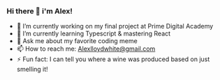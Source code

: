 ### Hi there 👋 i'm Alex!

- 🔭 I’m currently working on my final project at Prime Digital Academy
- 🌱 I’m currently learning Typescript & mastering React
- 💬 Ask me about my favorite coding meme
- 📫 How to reach me: Alexlloydwhite@gmail.com
- ⚡ Fun fact: I can tell you where a wine was produced based on just smelling it!
